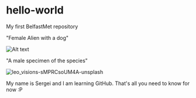 # hello-world

My first BelfastMet repository

"Female Alien with a dog"

![Alt text](leo_visions-F_-Yrr_WzBY-unsplash.jpg)


"A male specimen of the species"

![leo_visions-sMPRCsoUM4A-unsplash](https://github.com/user-attachments/assets/b30bcaee-800e-4104-8e5a-2248f8b7a83d)

My name is Sergei and I am learning GitHub. That's all you need to know for now :P
